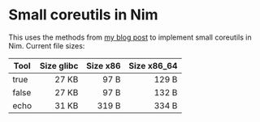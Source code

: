 # Small coreutils in Nim

This uses the methods from [my blog post](http://hookrace.net/blog/nim-binary-size/) to implement small coreutils in Nim. Current file sizes:

| Tool | Size glibc | Size x86 | Size x86_64 |
| ---- | ----------:| --------:| -----------:|
| true |      27 KB |     97 B |       129 B |
| false|      27 KB |     97 B |       132 B |
| echo |      31 KB |    319 B |       334 B |
